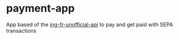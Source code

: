 # payment-app
App based of the [ing-fr-unofficial-api](https://github.com/GuillaumeKergreis/ing-fr-unofficial-api) to pay and get paid with SEPA transactions
